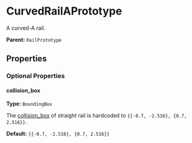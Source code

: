 # CurvedRailAPrototype

A curved-A rail.

**Parent:** `RailPrototype`

## Properties

### Optional Properties

#### collision_box

**Type:** `BoundingBox`

The [collision_box](prototype:EntityPrototype::collision_box) of straight rail is hardcoded to `{{-0.7, -2.516}, {0.7, 2.516}}`.

**Default:** ``{{-0.7, -2.516}, {0.7, 2.516}}``

